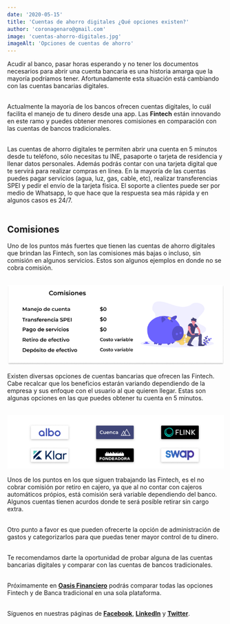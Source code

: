 ```yaml
--- 
date: '2020-05-15' 
title: 'Cuentas de ahorro digitales ¿Qué opciones existen?' 
author: 'coronagenaro@gmail.com'
image: 'cuentas-ahorro-digitales.jpg'
imageAlt: 'Opciones de cuentas de ahorro'
--- 
```


Acudir al banco, pasar horas esperando y no tener los documentos necesarios para abrir una cuenta bancaria es una historia amarga que la mayoría podríamos tener. Afortunadamente esta situación está cambiando con las cuentas bancarias digitales. <br/><br/>

Actualmente la mayoría de los bancos ofrecen cuentas digitales, lo cuál facilita el manejo de tu dinero desde una app. Las **Fintech** están innovando en este ramo y puedes obtener menores comisiones en comparación con las cuentas de bancos tradicionales. <br/><br/>

Las cuentas de ahorro digitales te permiten abrir una cuenta en 5 minutos desde tu teléfono, sólo necesitas tu INE, pasaporte o tarjeta de residencia y llenar datos personales. Además podrás contar con una tarjeta digital que te servirá para realizar compras en línea. En la mayoría de las cuentas puedes pagar servicios (agua, luz, gas, cable, etc), realizar transferencias SPEI y pedir el envío de la tarjeta física. El soporte a clientes puede ser por medio de Whatsapp, lo que hace que la respuesta sea más rápida y en algunos casos es 24/7. <br/><br/>

## Comisiones

Uno de los puntos más fuertes que tienen las cuentas de ahorro digitales que brindan las Fintech, son las comisiones más bajas o incluso, sin comisión en algunos servicios. Estos son algunos ejemplos en donde no se cobra comisión. <br/><br/>

![Comisiones de cuentas de ahorro](comisiones.png)<br/>

Existen diversas opciones de cuentas bancarias que ofrecen las Fintech. Cabe recalcar que los beneficios estarán variando dependiendo de la empresa y sus enfoque con el usuario al que quieren llegar. Estas son algunas opciones en las que puedes obtener tu cuenta en 5 minutos. <br/><br/>

![Las fintech ofrecen una amplia variedad de cuentas de ahorro](cuentas-fintech.png)<br/>

Unos de los puntos en los que siguen trabajando las Fintech, es el no cobrar comisión por retiro en cajero, ya que al no contar con cajeros automáticos própios, está comisión será variable dependiendo del banco. Algunos cuentas tienen acurdos donde te será posible retirar sin cargo extra. <br/><br/>

Otro punto a favor es que pueden ofrecerte la opción de administración de gastos y categorizarlos para que puedas tener mayor control de tu dinero. <br/><br/>

Te recomendamos darte la oportunidad de probar alguna de las cuentas bancarias digitales y comparar con las cuentas de bancos tradicionales. <br/><br/>

Próximamente en **[Oasis Financiero](https://www.oasisfinanciero.mx)** podrás comparar todas las opciones Fintech y de Banca tradicional en una sola plataforma. <br/><br/>

Síguenos en nuestras páginas de **[Facebook](https://facebook.com/oasisfinanciero)**, **[LinkedIn](https://www.linkedin.com/company/oasisfinanciero/)** y **[Twitter](https://twitter.com/oasisfintech)**.